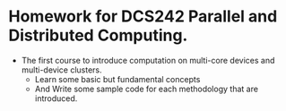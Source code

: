 # Homework for DCS242 Parallel and Distributed Computing.

* The first course to introduce computation on multi-core devices and multi-device clusters.
  * Learn some basic but fundamental concepts
  * And Write some sample code for each methodology that are introduced.